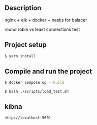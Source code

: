 ## Description

nginx + elk + docker + nestjs for balacer

round robin vs least connections test

## Project setup

```bash
$ yarn install
```

## Compile and run the project

```bash
$ docker compose up --build
```

```shell
$ bash ./scripts/load_test.sh
```

## kibna

`http://localhost:5601`
